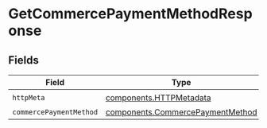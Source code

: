 # GetCommercePaymentMethodResponse


## Fields

| Field                                                                                | Type                                                                                 | Required                                                                             | Description                                                                          |
| ------------------------------------------------------------------------------------ | ------------------------------------------------------------------------------------ | ------------------------------------------------------------------------------------ | ------------------------------------------------------------------------------------ |
| `httpMeta`                                                                           | [components.HTTPMetadata](../../models/components/httpmetadata.md)                   | :heavy_check_mark:                                                                   | N/A                                                                                  |
| `commercePaymentMethod`                                                              | [components.CommercePaymentMethod](../../models/components/commercepaymentmethod.md) | :heavy_minus_sign:                                                                   | OK                                                                                   |